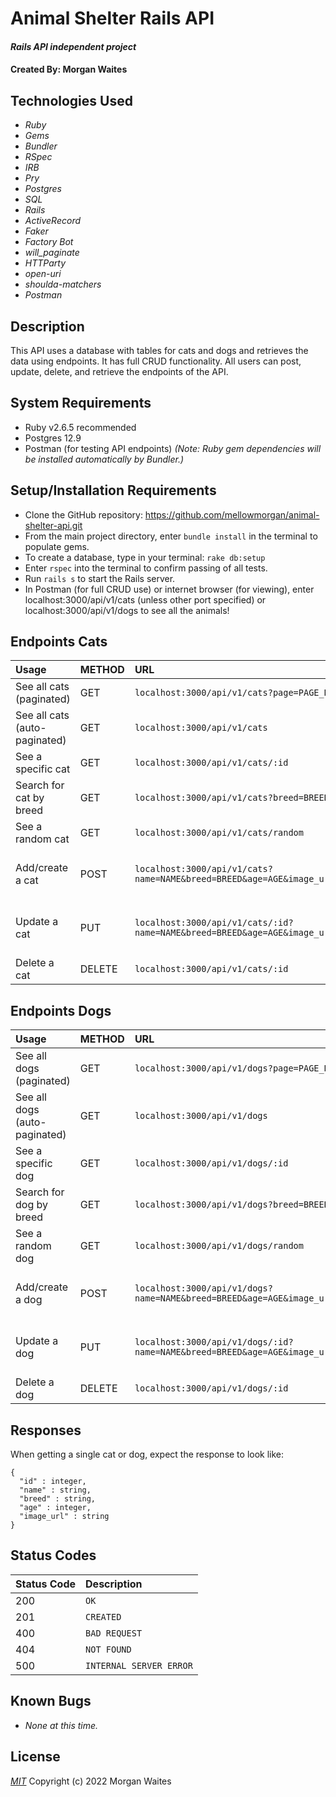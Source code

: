 # Animal Shelter Rails API

#### _Rails API independent project_

#### Created By: Morgan Waites

## Technologies Used

* _Ruby_
* _Gems_
* _Bundler_
* _RSpec_
* _IRB_
* _Pry_
* _Postgres_
* _SQL_
* _Rails_
* _ActiveRecord_
* _Faker_
* _Factory Bot_
* _will_paginate_
* _HTTParty_
* _open-uri_
* _shoulda-matchers_
* _Postman_

## Description

This API uses a database with tables for cats and dogs and retrieves the data using endpoints. It has full CRUD functionality. All users can post, update, delete, and retrieve the endpoints of the API.

## System Requirements

* Ruby v2.6.5 recommended
* Postgres 12.9  
* Postman (for testing API endpoints)
_(Note: Ruby gem dependencies will be installed automatically by Bundler.)_

## Setup/Installation Requirements

* Clone the GitHub repository: https://github.com/mellowmorgan/animal-shelter-api.git 
* From the main project directory, enter `bundle install` in the terminal to populate gems.
* To create a database, type in your terminal: 
      `rake db:setup`
* Enter `rspec` into the terminal to confirm passing of all tests.
* Run `rails s` to start the Rails server.
* In Postman (for full CRUD use) or internet browser (for viewing), enter localhost:3000/api/v1/cats (unless other port specified) or localhost:3000/api/v1/dogs to see all the animals!

## Endpoints Cats

|Usage | METHOD       | URL       | Params |
| :--------|:------------| :---------| :------|
|See all cats (paginated) | GET    | `localhost:3000/api/v1/cats?page=PAGE_NUMBER` | _page_ |
|See all cats (auto-paginated) | GET    | `localhost:3000/api/v1/cats` | |
|See a specific cat | GET    | `localhost:3000/api/v1/cats/:id` | |
|Search for cat by breed | GET    | `localhost:3000/api/v1/cats?breed=BREED&page=1` | _breed, page_ |
|See a random cat | GET    | `localhost:3000/api/v1/cats/random` | |
|Add/create a cat | POST    | `localhost:3000/api/v1/cats?name=NAME&breed=BREED&age=AGE&image_url=IMAGE_URL` | _name, breed, age, image_url_ |
|Update a cat | PUT    | `localhost:3000/api/v1/cats/:id?name=NAME&breed=BREED&age=AGE&image_url=IMAGE_URL` | _name, breed, age, image_url_ |
|Delete a cat | DELETE    |`localhost:3000/api/v1/cats/:id`| |  

## Endpoints Dogs

|Usage | METHOD       | URL       | Params |
| :--------|:------------| :---------| :------|
|See all dogs (paginated) | GET    | `localhost:3000/api/v1/dogs?page=PAGE_NUMBER` | _page_ |
|See all dogs (auto-paginated) | GET    | `localhost:3000/api/v1/dogs` | |
|See a specific dog | GET    | `localhost:3000/api/v1/dogs/:id` | |
|Search for dog by breed | GET    | `localhost:3000/api/v1/dogs?breed=BREED&page=1` | _breed, page_ |
|See a random dog | GET    | `localhost:3000/api/v1/dogs/random` | |
|Add/create a dog | POST    | `localhost:3000/api/v1/dogs?name=NAME&breed=BREED&age=AGE&image_url=IMAGE_URL` | _name, breed, age, image_url_ |
|Update a dog | PUT    | `localhost:3000/api/v1/dogs/:id?name=NAME&breed=BREED&age=AGE&image_url=IMAGE_URL` | _name, breed, age, image_url_ |
|Delete a dog | DELETE    |`localhost:3000/api/v1/dogs/:id`| | 


## Responses

When getting a single cat or dog, expect the response to look like:

```
{
  "id" : integer,
  "name" : string,
  "breed" : string,
  "age" : integer,
  "image_url" : string
}
```

## Status Codes

| Status Code | Description |
| :--- | :--- |
| 200 | `OK` |
| 201 | `CREATED` |
| 400 | `BAD REQUEST` |
| 404 | `NOT FOUND` |
| 500 | `INTERNAL SERVER ERROR` |

## Known Bugs

* _None at this time._

## License

_[MIT](https://opensource.org/licenses/MIT)_
Copyright (c) 2022 Morgan Waites